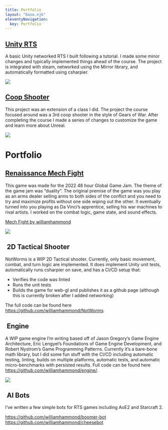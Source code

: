```yaml
---
title: Portfolio
layout: "base.njk"
eleventyNavigation:
  key: Portfolio
---
```


## [Unity RTS](/portfolio/unityrts)

A basic Unity networked RTS I built following a tutorial.
I made some minor changes and typically implemented things ahead of the course. The project is integrated with steam, networked using the Mirror library, and automatically formatted using csharpier.

![](/assets/portfolio/unityrts/intro.png)

## [Coop Shooter](/portfolio/maffei)

This project was an extension of a class I did.
The project the course focused around was a 3rd coop shooter in the style of Gears of War.
After completing the course I made a series of changes to customize the game and learn more about Unreal.

![](/assets/portfolio/coopgame/intro.png)

# Portfolio

## [Renaissance Mech Fight](/portfolio/mech-fight)

This game was made for the 2022 48 hour Global Game Jam.
The theme of the game jam was “duality”. The original premise of the game was you play as an arms dealer selling arms to both sides of the conflict and you need to try and maximize profits without one side wiping out the other.
It eventually turned into you playing as Da Vinci’s apprentice, selling his war machines to rival artists. I worked on the combat logic, game state, and sound effects.

<a href="https://williamhammond.itch.io/mech-fight">Mech Fight by williamhammond</a>

![](/assets/portfolio/mechfight/intro.png)

##  2D Tactical Shooter

NotWorms is a WIP 2D Tactical shooter. Currently, only basic movement, combat, and turn logic are implemented.
It does implement Unity unit tests, automatically runs csharpier on save, and has a CI/CD setup that:

- Verifies the code was linted
- Runs the unit tests
- Builds the game for web-gl and publishes it as a github page (although this is currently broken after I added networking)

The full code can be found here https://github.com/williamhammond/NotWorms.

##  Engine

A WIP game engine I’m writing based off of Jason Gregory’s Game Engine Architecture, Eric Lengyel’s Foundations of Game Engine Development, and Robert Nystrom’s Game Programming Patterns.
Currently it’s a bare-bone math library, but I did some fun stuff with the CI/CD including automatic testing, linting, builds on multiple platforms, automatic tests, and automatic micro-benchmarks with persisted results.
Full code can be found here https://github.com/williamhammond/engine/.

![](/assets/portfolio/engine/intro.jpg)

##  AI Bots

I’ve written a few simple bots for RTS games including AoE2 and Starcraft 2.

https://github.com/williamhammond/boomer-bot  
https://github.com/williamhammond/cheesebot
